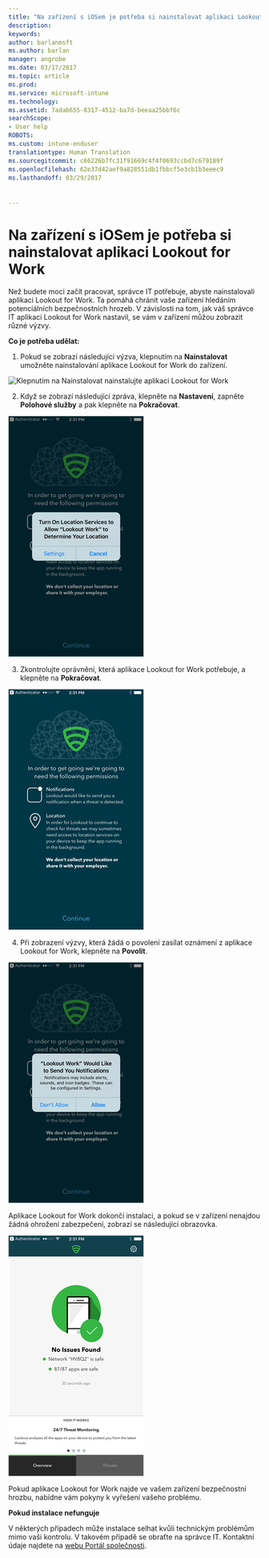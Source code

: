 ```yaml
---
title: "Na zařízení s iOSem je potřeba si nainstalovat aplikaci Lookout for Work | Dokumentace Microsoftu"
description: 
keywords: 
author: barlanmsft
ms.author: barlan
manager: angrobe
ms.date: 03/17/2017
ms.topic: article
ms.prod: 
ms.service: microsoft-intune
ms.technology: 
ms.assetid: 7adab655-8317-4512-ba7d-beeaa25bbf6c
searchScope:
- User help
ROBOTS: 
ms.custom: intune-enduser
translationtype: Human Translation
ms.sourcegitcommit: c66226b7fc31f91669c4f4f0693ccbd7c679189f
ms.openlocfilehash: 62e37d42aef9a828551db1fbbcf5e3cb1b3eeec9
ms.lasthandoff: 03/29/2017


---
```


# <a name="you-need-to-install-lookout-for-work-on-your-ios-device"></a>Na zařízení s iOSem je potřeba si nainstalovat aplikaci Lookout for Work

Než budete moci začít pracovat, správce IT potřebuje, abyste nainstalovali aplikaci Lookout for Work. Ta pomáhá chránit vaše zařízení hledáním potenciálních bezpečnostních hrozeb. V závislosti na tom, jak váš správce IT aplikaci Lookout for Work nastavil, se vám v zařízení můžou zobrazit různé výzvy.

**Co je potřeba udělat:**

1.    Pokud se zobrazí následující výzva, klepnutím na **Nainstalovat** umožněte nainstalování aplikace Lookout for Work do zařízení.

  ![Klepnutím na Nainstalovat nainstalujte aplikaci Lookout for Work](./media/ios-mtd-install-app-request.png)

2. Když se zobrazí následující zpráva, klepněte na **Nastavení**, zapněte **Polohové služby** a pak klepněte na **Pokračovat**.

  ![Klepněte na Nastavení a pak na Polohové služby](./media/ios-lfw-allow-location-services.png)

3. Zkontrolujte oprávnění, která aplikace Lookout for Work potřebuje, a klepněte na **Pokračovat**.

  ![jste připojeni k aplikaci Lookout for Work](./media/ios-lfw-permissions-lookout-needs.png)

4. Při zobrazení výzvy, která žádá o povolení zasílat oznámení z aplikace Lookout for Work, klepněte na **Povolit**.

  ![Klepněte na Nastavení a pak na Polohové služby](./media/ios-lfw-allow-notifications.png)

Aplikace Lookout for Work dokončí instalaci, a pokud se v zařízení nenajdou žádná ohrožení zabezpečení, zobrazí se následující obrazovka.

  ![Aplikace Lookout for Work nenašla žádné bezpečnostní hrozby.](./media/ios-lfw-no-threats-found.png)

Pokud aplikace Lookout for Work najde ve vašem zařízení bezpečnostní hrozbu, nabídne vám pokyny k vyřešení vašeho problému.

**Pokud instalace nefunguje**

V některých případech může instalace selhat kvůli technickým problémům mimo vaši kontrolu. V takovém případě se obraťte na správce IT. Kontaktní údaje najdete na [webu Portál společnosti](http://portal.manage.microsoft.com).

